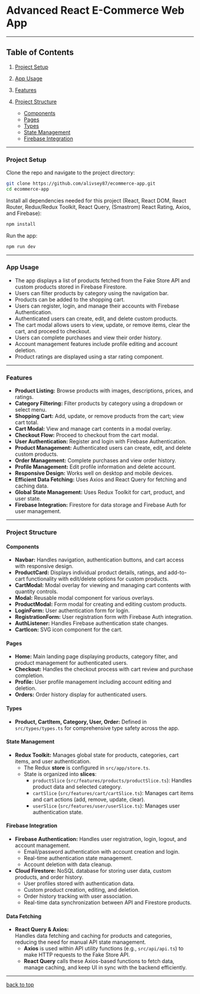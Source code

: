 # Advanced React E-Commerce Web App

---

## Table of Contents

1. [Project Setup](#project-setup)
2. [App Usage](#app-usage)
3. [Features](#features)
4. [Project Structure](#project-structure)

    - [Components](#components)
    - [Pages](#pages)
    - [Types](#types)
    - [State Management](#state-management)
    - [Firebase Integration](#firebase-integration)

---

### Project Setup

Clone the repo and navigate to the project directory:

```sh
git clone https://github.com/alivsey87/ecommerce-app.git
cd ecommerce-app
```

Install all dependencies needed for this project (React, React DOM, React Router, Redux/Redux Toolkit, React Query, (Smastrom) React Rating, Axios, and Firebase):

```sh
npm install
```

Run the app:

```sh
npm run dev
```

---

### App Usage

- The app displays a list of products fetched from the Fake Store API and custom products stored in Firebase Firestore.
- Users can filter products by category using the navigation bar.
- Products can be added to the shopping cart.
- Users can register, login, and manage their accounts with Firebase Authentication.
- Authenticated users can create, edit, and delete custom products.
- The cart modal allows users to view, update, or remove items, clear the cart, and proceed to checkout.
- Users can complete purchases and view their order history.
- Account management features include profile editing and account deletion.
- Product ratings are displayed using a star rating component.

---

### Features

- **Product Listing:** Browse products with images, descriptions, prices, and ratings.
- **Category Filtering:** Filter products by category using a dropdown or select menu.
- **Shopping Cart:** Add, update, or remove products from the cart; view cart total.
- **Cart Modal:** View and manage cart contents in a modal overlay.
- **Checkout Flow:** Proceed to checkout from the cart modal.
- **User Authentication:** Register and login with Firebase Authentication.
- **Product Management:** Authenticated users can create, edit, and delete custom products.
- **Order Management:** Complete purchases and view order history.
- **Profile Management:** Edit profile information and delete account.
- **Responsive Design:** Works well on desktop and mobile devices.
- **Efficient Data Fetching:** Uses Axios and React Query for fetching and caching data.
- **Global State Management:** Uses Redux Toolkit for cart, product, and user state.
- **Firebase Integration:** Firestore for data storage and Firebase Auth for user management.

---

### Project Structure

#### Components

- **Navbar:** Handles navigation, authentication buttons, and cart access with responsive design.
- **ProductCard:** Displays individual product details, ratings, and add-to-cart functionality with edit/delete options for custom products.
- **CartModal:** Modal overlay for viewing and managing cart contents with quantity controls.
- **Modal:** Reusable modal component for various overlays.
- **ProductModal:** Form modal for creating and editing custom products.
- **LoginForm:** User authentication form for login.
- **RegistrationForm:** User registration form with Firebase Auth integration.
- **AuthListener:** Handles Firebase authentication state changes.
- **CartIcon:** SVG icon component for the cart.

#### Pages

- **Home:** Main landing page displaying products, category filter, and product management for authenticated users.
- **Checkout:** Handles the checkout process with cart review and purchase completion.
- **Profile:** User profile management including account editing and deletion.
- **Orders:** Order history display for authenticated users.

#### Types

- **Product, CartItem, Category, User, Order:** Defined in `src/types/types.ts` for comprehensive type safety across the app.

#### State Management

- **Redux Toolkit:** Manages global state for products, categories, cart items, and user authentication.
  - The Redux **store** is configured in `src/app/store.ts`.
  - State is organized into **slices**:
    - `productSlice` (`src/features/products/productSlice.ts`): Handles product data and selected category.
    - `cartSlice` (`src/features/cart/cartSlice.ts`): Manages cart items and cart actions (add, remove, update, clear).
    - `userSlice` (`src/features/user/userSlice.ts`): Manages user authentication state.

#### Firebase Integration

- **Firebase Authentication:** Handles user registration, login, logout, and account management.
  - Email/password authentication with account creation and login.
  - Real-time authentication state management.
  - Account deletion with data cleanup.
- **Cloud Firestore:** NoSQL database for storing user data, custom products, and order history.
  - User profiles stored with authentication data.
  - Custom product creation, editing, and deletion.
  - Order history tracking with user association.
  - Real-time data synchronization between API and Firestore products.

#### Data Fetching

- **React Query & Axios:**  
  Handles data fetching and caching for products and categories, reducing the need for manual API state management.  
  - **Axios** is used within API utility functions (e.g., `src/api/api.ts`) to make HTTP requests to the Fake Store API.
  - **React Query** calls these Axios-based functions to fetch data, manage caching, and keep UI in sync with the backend efficiently.

---

[back to top](#advanced-react-e-commerce-web-app)